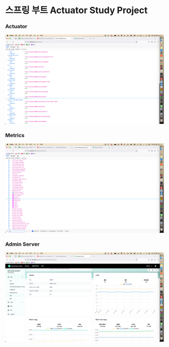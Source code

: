 # 스프링 부트 Actuator Study Project

### Actuator
![Actuator Screenshot](./imgs/actuator.png)

### Metrics
![Metrics Screenshot](./imgs/metrics.png)

### Admin Server
![Admin Server Screenshot](./imgs/admin%20server.png)
